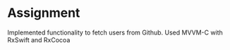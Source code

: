 # Assignment

Implemented functionality to fetch users from Github. Used MVVM-C with RxSwift and RxCocoa

